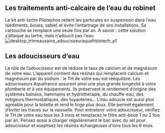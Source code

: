 ## Les traitements anti-calcaire de l’eau du robinet
Le kit anti-tartre Pilotephos retient les particules en suspension dans l'eau (sédiments, boues, sable) et évite l'entartrage de vos installations. Sa cartouche se remplace une seule fois par an.
A savoir : cette solution s’attaque au tartre, mais n’adoucit pas l'eau.
![desktop_trtmeausaine_adoucisseuraquafrbiotech_p1](//statics.lapeyre.fr/img/contrib/2bdd4da300202437/desktop_trtmeausaine_adoucisseuraquafrbiotech_p1.jpg)
## Les adoucisseurs d’eau
Le rôle de l’adoucisseur est de réduire le taux de calcium et de magnésium de votre eau. L’appareil contient des résines qui remplacent calcium et magnésium par du sodium : le TH de votre eau est rééquilibré.
Les adoucisseurs Aquafrance assurent ainsi une plus grande longévité à votre plomberie et à vos équipements. Ils préservent le rendement d’origine des systèmes balnéos, hammams et hydrothérapie, du chauffe-eau, des mitigeurs thermostatiques, des tuyauteries…
L’eau adoucie est aussi plus agréable pour la toilette et rend le linge plus doux. Elle permet également d’éviter les traces sur la vaisselle.
Pour entretenir votre adoucisseur, vérifiez le TH de votre eau tous les 3 mois et remplacez le filtre anti-boue 1 ou 2 fois par an. Pensez aussi à charger régulièrement le bac avec du sel pour adoucisseur et aseptisez les résines échangeuses d’ions tous les 6 mois.